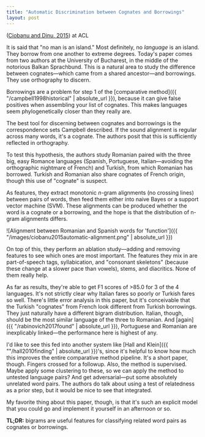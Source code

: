 ```yaml
---
title: "Automatic Discrimination between Cognates and Borrowings"
layout: post
---
```


([Ciobanu and Dinu, 2015](https://www.aclweb.org/anthology/P15-2071)) at ACL

It is said that "no man is an island." Most definitely, no *language* is an island. They borrow from one another to extreme degrees. Today's paper comes from two authors at the University of Bucharest, in the middle of the notorious Balkan Sprachbund. This is a natural area to study the difference between cognates—which came from a shared ancestor—and borrowings. They use orthography to discern.

<!--more-->

Borrowings are a problem for step 1 of the [comparative method]({{ "/campbell1998historical" | absolute_url }}), because it can give false positives when assembling your list of cognates. This makes languages seem phylogenetically closer than they really are.

The best tool for discerning between cognates and borrowings is the correspondence sets Campbell described. If the sound alignment is regular across many words, it's a cognate. The authors posit that this is sufficiently reflected in orthography.

To test this hypothesis, the authors study Romanian paired with the three big, easy Romance languages (Spanish, Portuguese, Italian—avoiding the orthographic nightmare of French) and Turkish, from which Romanian has borrowed. Turkish and Romanian also share cognates of French origin, though this use of "cognate" is suspect.


As features, they extract monotonic *n*-gram alignments (no crossing lines) between pairs of words, then feed them either into naive Bayes or a support vector machine (SVM). These alignments can be produced whether the word is a cognate or a borrowing, and the hope is that the distribution of n-gram alignments differs.

![Alignment between Romanian and Spanish words for 'function']({{ "/images/ciobanu2015automatic-alignment.png" | absolute_url }})

On top of this, they perform an ablation study—adding and removing features to see which ones are most important. The features they mix in are part-of-speech tags, syllabication, and "consonant skeletons" (because these change at a slower pace than vowels), stems, and diacritics. None of them really help.

As far as results, they're able to get F1 scores of >85.0 for 3 of the 4 languages. It's not strictly clear why Italian fares so poorly or Turkish fares so well. There's little error analysis in this paper, but it's conceivable that the Turkish "cognates" from French look different from Turkish borrowings. They just naturally have a different bigram distribution. Italian, though, should be the most similar language of the three to Romanian. And [again]({{ "/rabinovich2017found" | absolute_url }}), Portuguese and Romanian are inexplicably linked—the performance here is highest of any.

I'd like to see this fed into another system like [Hall and Klein]({{ ""/hall2010finding" | absolute_url }})'s, since it's helpful to know how much this improves the entire comparative method pipeline. It's a short paper, though. Fingers crossed for a followup. Also, the method is supervised. Maybe apply some clustering to these, so we can apply the method to untested language pairs? And get adversarial—put some absolutely unrelated word pairs. The authors do talk about using a test of relatedness as a prior step, but it would be nice to see that integrated.

My favorite thing about this paper, though, is that it's such an explicit model that you could go and implement it yourself in an afternoon or so.

**TL;DR:** bigrams are useful features for classifying related word pairs as cognates or borrowings.
